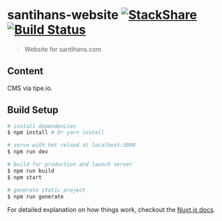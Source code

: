 # santihans-website [![StackShare](https://img.shields.io/badge/tech-stack-0690fa.svg?style=flat)](https://stackshare.io/santihans/santihans) [![Build Status](https://travis-ci.org/Santihans/santihans-website.svg?branch=master)](https://travis-ci.org/Santihans/santihans-website)

> Website for santihans.com

## Content

CMS via tipe.io.

## Build Setup

```bash
# install dependencies
$ npm install # Or yarn install

# serve with hot reload at localhost:3000
$ npm run dev

# build for production and launch server
$ npm run build
$ npm start

# generate static project
$ npm run generate
```

For detailed explanation on how things work, checkout the [Nuxt.js docs](https://github.com/nuxt/nuxt.js).
